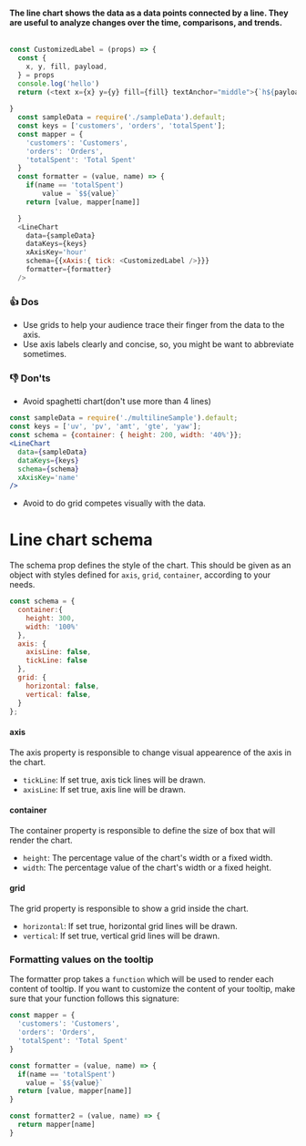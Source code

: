 #### The line chart shows the data as a data points connected by a line. They are useful to analyze changes over the time, comparisons, and trends.

```js

const CustomizedLabel = (props) => {
  const {
    x, y, fill, payload,
  } = props
  console.log('hello')
  return (<text x={x} y={y} fill={fill} textAnchor="middle">{`h${payload.value}`}</text>)
  
}
  const sampleData = require('./sampleData').default;
  const keys = ['customers', 'orders', 'totalSpent'];
  const mapper = {
    'customers': 'Customers',
    'orders': 'Orders',
    'totalSpent': 'Total Spent'
  }
  const formatter = (value, name) => {
    if(name == 'totalSpent')
        value = `$${value}`
    return [value, mapper[name]]

  }
  <LineChart
    data={sampleData}
    dataKeys={keys}
    xAxisKey='hour'
    schema={{xAxis:{ tick: <CustomizedLabel />}}}
    formatter={formatter}
  />
```

### 👍 Dos
- Use grids to help your audience trace their finger
from the data to the axis.
- Use axis labels clearly and concise, so, you might be want to abbreviate sometimes.


### 👎 Don'ts
-  Avoid spaghetti chart(don't use more than 4 lines)
```jsx noeditor
const sampleData = require('./multilineSample').default;
const keys = ['uv', 'pv', 'amt', 'gte', 'yaw'];
const schema = {container: { height: 200, width: '40%'}};
<LineChart
  data={sampleData}
  dataKeys={keys}
  schema={schema}
  xAxisKey='name'
/>
```
- Avoid to do grid competes visually with the data.


# Line chart schema
The schema prop defines the style of the chart. This should be given as an object with styles defined for `axis`, `grid`, `container`, according to your needs.  

```js noeditor static
const schema = {
  container:{
    height: 300,
    width: '100%'
  },
  axis: {
    axisLine: false,
    tickLine: false
  },
  grid: {
    horizontal: false,
    vertical: false,
  }
};

```

#### axis
The axis property is responsible to change visual appearence of the axis in the chart.

- `tickLine`: If set true, axis tick lines will be drawn.
- `axisLine`: If set true, axis line will be drawn.

#### container
The container property is responsible to define the size of box that will render the chart.

- `height`: The percentage value of the chart's width or a fixed width.
- `width`: The percentage value of the chart's width or a fixed height.

#### grid
The grid property is responsible to show a grid inside the chart.

- `horizontal`: If set true, horizontal grid lines will be drawn.
- `vertical`: If set true, vertical grid lines will be drawn. 

### Formatting values on the tooltip

The formatter prop takes a `function` which will be used to render each content of tooltip. If you want to customize the content of your tooltip, make sure that your function follows this signature:

```js noeditor static
const mapper = {
  'customers': 'Customers',
  'orders': 'Orders',
  'totalSpent': 'Total Spent'
}

const formatter = (value, name) => {
  if(name == 'totalSpent')
    value = `$${value}`
  return [value, mapper[name]]
}

const formatter2 = (value, name) => {
  return mapper[name]
}
```

